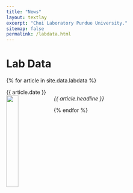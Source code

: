 ```yaml
---
title: "News"
layout: textlay
excerpt: "Choi Laboratory Purdue University."
sitemap: false
permalink: /labdata.html
---
```


# Lab Data

{% for article in site.data.labdata %}
<p>{{ article.date }} <br>
<img src="{{ site.url }}{{ site.baseurl }}/images/teampic/{{ member.photo }}" class="img-responsive" width="25%" style="float: left" />
<em>{{ article.headline }}</em></p>
{% endfor %}
